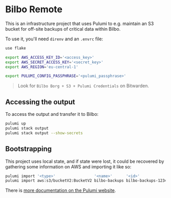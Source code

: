 # Bilbo Remote

This is an infrastructure project that uses Pulumi to e.g. maintain an S3
bucket for off-site backups of critical data within Bilbo.

To use it, you'll need `direnv` and an `.envrc` file:

```sh
use flake

export AWS_ACCESS_KEY_ID='<access_key>'
export AWS_SECRET_ACCESS_KEY='<secret_key>'
export AWS_REGION='eu-central-1'

export PULUMI_CONFIG_PASSPHRASE='<pulumi_passphrase>'
```

> Look for `Bilbo Borg + S3 + Pulumi Credentials` on Bitwarden.

## Accessing the output

To access the output and transfer it to Bilbo:

```sh
pulumi up
pulumi stack output
pulumi stack output --show-secrets
```

## Bootstrapping

This project uses local state, and if state were lost, it could be recovered by
gathering some information on AWS and importing it like so:

```sh
pulumi import '<type>'                 '<name>'      '<id>'
pulumi import aws:s3/bucketV2:BucketV2 bilbo-backups bilbo-backups-123456
```

There is [more documentation on the Pulumi website](https://www.pulumi.com/docs/iac/adopting-pulumi/import/).
